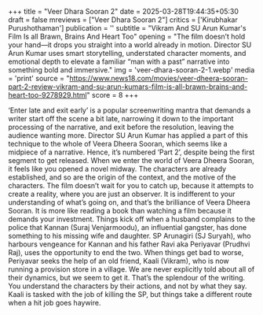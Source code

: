+++
title = "Veer Dhara Sooran 2"
date = 2025-03-28T19:44:35+05:30
draft = false
mreviews = ["Veer Dhara Sooran 2"]
critics = ['Kirubhakar Purushothaman']
publication = ''
subtitle = "Vikram And SU Arun Kumar's Film Is all Brawn, Brains And Heart Too"
opening = "The film doesn’t hold your hand—it drops you straight into a world already in motion. Director SU Arun Kumar uses smart storytelling, understated character moments, and emotional depth to elevate a familiar “man with a past” narrative into something bold and immersive."
img = 'veer-dhara-sooran-2-1.webp'
media = 'print'
source = "https://www.news18.com/movies/veer-dheera-sooran-part-2-review-vikram-and-su-arun-kumars-film-is-all-brawn-brains-and-heart-too-9278929.html"
score = 8
+++

‘Enter late and exit early’ is a popular screenwriting mantra that demands a writer start off the scene a bit late, narrowing it down to the important processing of the narrative, and exit before the resolution, leaving the audience wanting more. Director SU Arun Kumar has applied a part of this technique to the whole of Veera Dheera Sooran, which seems like a midpiece of a narrative. Hence, it’s numbered ‘Part 2’, despite being the first segment to get released. When we enter the world of Veera Dheera Sooran, it feels like you opened a novel midway. The characters are already established, and so are the origin of the context, and the motive of the characters. The film doesn’t wait for you to catch up, because it attempts to create a reality, where you are just an observer. It is indifferent to your understanding of what’s going on, and that’s the brilliance of Veera Dheera Sooran. It is more like reading a book than watching a film because it demands your investment. Things kick off when a husband complains to the police that Kannan (Suraj Venjarmoodu), an influential gangster, has done something to his missing wife and daughter. SP Arunagiri (SJ Suryah), who harbours vengeance for Kannan and his father Ravi aka Periyavar (Prudhvi Raj), uses the opportunity to end the two. When things get bad to worse, Periyavar seeks the help of an old friend, Kaali (Vikram), who is now running a provision store in a village. We are never explicitly told about all of their dynamics, but we seem to get it. That’s the splendour of the writing. You understand the characters by their actions, and not by what they say. Kaali is tasked with the job of killing the SP, but things take a different route when a hit job goes haywire.
